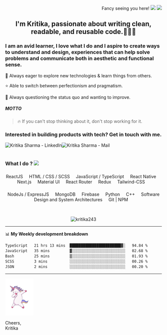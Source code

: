 <!--### Hi there 👋 

<!--
**kritika243/kritika243** is a ✨ _special_ ✨ repository because its `README.md` (this file) appears on your GitHub profile.

Here are some ideas to get you started:

- 🔭 I’m currently working on ...
- 🌱 I’m currently learning ...
- 👯 I’m looking to collaborate on ...
- 🤔 I’m looking for help with ...
- 💬 Ask me about ...
- 📫 How to reach me: ... <img src="https://raw.githubusercontent.com/ABSphreak/ABSphreak/master/gifs/Hi.gif" width="30px">
- 😄 Pronouns: ...
- ⚡ Fun fact: ...
-->
<!-- # Namaste🙏 I am Kritika Sharma  -->
<!-- Fancy seeing you here! <img src="https://raw.githubusercontent.com/aemmadi/aemmadi/master/wave.gif" width="30px">
![visitors](https://visitor-badge.glitch.me/badge?page_id=kritika243)
 -->
<!-- <img src="https://rishavanand.github.io/static/images/greetings.gif" align="center" style="width: 60%, height: 300px" />
</br>
 -->
<!-- <p>
 <img align="left" src="https://rishavanand.github.io/static/images/greetings.gif"/>
 </p>
  -->


<p align="right">
 Fancy seeing you here! <img src="https://raw.githubusercontent.com/aemmadi/aemmadi/master/wave.gif" width="30px">
<img src="https://komarev.com/ghpvc/?username=kritika243&style=plastic&label=Views"/>
<!-- <img src="https://badges.pufler.dev/visits/kritika243/kritika243?color=black&logo=github" /> -->
</p>
  

## <p align='center'>I'm Kritika, passionate about writing clean, readable, and reusable code.👩🏻‍💻</p>
### <p> I am an avid learner, I love what I do and I aspire to create ways to understand and design, experiences that can help solve problems and communicate both in aesthetic and functional sense.</p>

🎯 Always eager to explore new technologies & learn things from others.

⭐ Able to switch between perfectionism and pragmatism.

🙌 Always questioning the status quo and wanting to improve.


<!-- Fancy seeing you here! <img src="https://raw.githubusercontent.com/aemmadi/aemmadi/master/wave.gif" width="30px">
![visitors](https://visitor-badge.glitch.me/badge?page_id=kritika243) -->

##### MOTTO

> 🔥 If you can't stop thinking about it, don't stop working for it.

### <p>Interested in building products with tech? Get in touch with me.</p>
<a href="https://linkedin.com/in/kritika243">
  <img align="left" alt="Kritika Sharma - LinkedIn" src="https://img.shields.io/badge/LinkedIn-0077B5?style=for-the-badge&logo=linkedin&logoColor=white"/>
</a>
<a href="mailto:sharmakritika.work@gmail.com">
  <img align="left" alt="Kritika Sharma - Mail" src="https://img.shields.io/badge/Gmail-D14836?style=for-the-badge&logo=gmail&logoColor=white"/>
</a>
<br/>
<br/> 

<h3> What I do ? <img src = "https://media2.giphy.com/media/QssGEmpkyEOhBCb7e1/giphy.gif?cid=ecf05e47a0n3gi1bfqntqmob8g9aid1oyj2wr3ds3mg700bl&rid=giphy.gif" width = 32px> </h3>
 
###
<p align="center"> 
ReactJS &nbsp; &nbsp;
HTML / CSS / SCSS &nbsp; &nbsp;
JavaScript / TypeScript &nbsp; &nbsp;
React Native &nbsp; &nbsp;
Next.js &nbsp; &nbsp;
Material UI &nbsp; &nbsp;
React Router &nbsp; &nbsp;
Redux &nbsp; &nbsp;
Tailwind-CSS &nbsp; &nbsp;
<!-- Figma &nbsp; &nbsp; -->
 </p>
 
###
 <p align="center"> 
NodeJs / ExpressJS &nbsp; &nbsp;
MongoDB &nbsp; &nbsp;
Firebase &nbsp; &nbsp;
Python &nbsp; &nbsp;
C++ &nbsp; &nbsp;
Software Design and System Architectures &nbsp; &nbsp;
Git | NPM &nbsp; &nbsp;
 </p>
 
 <br/>

<p align='center'><img align="center" src="https://github-readme-stats.vercel.app/api/top-langs?username=kritika243&show_icons=true&locale=en&layout=compact" alt="kritika243" /></p>



---


📊 **My Weekly development breakdown**
<!--START_SECTION:waka-->

```txt
TypeScript   21 hrs 13 mins  ███████████████████████▓░   94.84 %
JavaScript   35 mins         ▓░░░░░░░░░░░░░░░░░░░░░░░░   02.68 %
Bash         25 mins         ▒░░░░░░░░░░░░░░░░░░░░░░░░   01.93 %
SCSS         3 mins          ░░░░░░░░░░░░░░░░░░░░░░░░░   00.26 %
JSON         2 mins          ░░░░░░░░░░░░░░░░░░░░░░░░░   00.20 %
```

<!--END_SECTION:waka-->

-------
<img src="https://raw.githubusercontent.com/jankee31/jankee31/master/intro.gif" width="90px" align="center">

Cheers,  
Kritika



